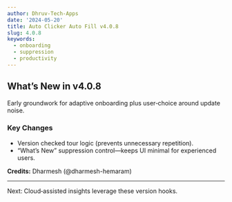 ```yaml
---
author: Dhruv-Tech-Apps
date: '2024-05-20'
title: Auto Clicker Auto Fill v4.0.8
slug: 4.0.8
keywords:
  - onboarding
  - suppression
  - productivity
---
```


## What’s New in v4.0.8

Early groundwork for adaptive onboarding plus user‑choice around update noise.

### Key Changes

- Version checked tour logic (prevents unnecessary repetition).
- “What’s New” suppression control—keeps UI minimal for experienced users.

**Credits:** Dharmesh (@dharmesh-hemaram)

---

Next: Cloud‑assisted insights leverage these version hooks.
